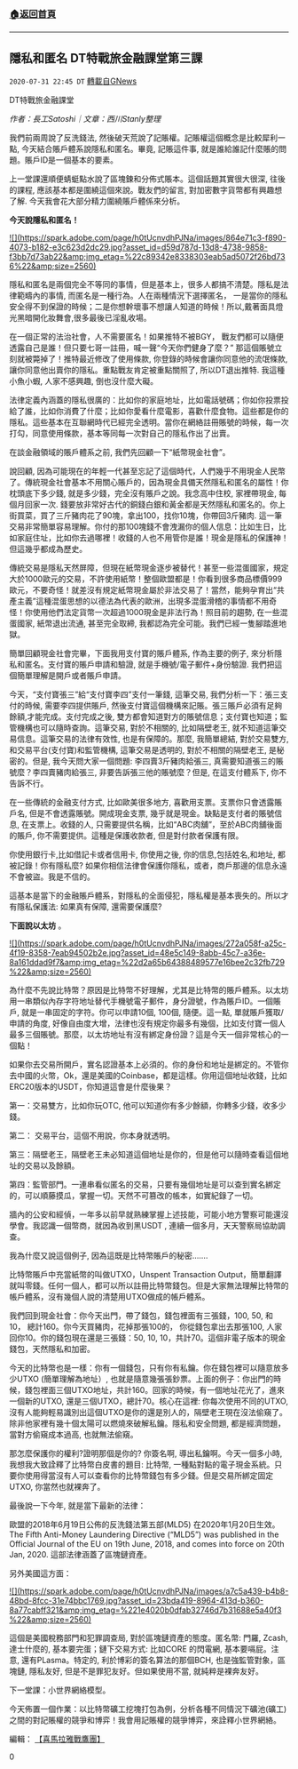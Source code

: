 ###  [:house:返回首頁](https://github.com/ourhimalayas/txt)
---

## 隱私和匿名 DT特戰旅金融課堂第三課
`2020-07-31 22:45 DT` [轉載自GNews](https://gnews.org/zh-hant/281493/)

DT特戰旅金融課堂

*作者：長工Satoshi｜文章：西川Stanly整理*

我們前兩周說了反洗錢法, 然後破天荒說了記賬權。記賬權這個概念是比較犀利一點, 今天結合賬戶體系說隱私和匿名。畢竟, 記賬這件事, 就是誰給誰記什麼賬的問題。賬戶ID是一個基本的要素。

上一堂課還順便蜻蜓點水說了區塊鍊和分佈式賬本。這個話題其實很大很深, 往後的課程, 應該基本都是圍繞這個來說。戰友們的留言, 對加密數字貨幣都有興趣想了解. 今天我會花大部分精力圍繞賬戶體係來分析。

**今天說隱私和匿名！**

[!\[\](https://spark.adobe.com/page/h0tUcnvdhPJNa/images/864e71c3-f890-4073-b182-e3c623d2dc29.jpg?asset_id=d59d787d-13d8-4738-9858-f3bb7d73ab22&amp;img_etag=%22c89342e8338303eab5ad5072f26bd736%22&amp;size=2560)](https://spark.adobe.com/page/h0tUcnvdhPJNa/images/864e71c3-f890-4073-b182-e3c623d2dc29.jpg?asset_id=d59d787d-13d8-4738-9858-f3bb7d73ab22&amp;img_etag=%22c89342e8338303eab5ad5072f26bd736%22&amp;size=1024)

隱私和匿名是兩個完全不等同的事情，但是基本上，很多人都搞不清楚。隱私是法律範疇內的事情, 而匿名是一種行為。人在兩種情況下選擇匿名， 一是當你的隱私安全得不到保證的時候；二是你想幹壞事不想讓人知道的時候！所以,戴著面具燈光黑暗開化妝舞會,很多最後已淫亂收場。

在一個正常的法治社會，人不需要匿名！如果推特不被BGY， 戰友們都可以隨便透露自己是誰！但只要七哥一註冊，喊一聲“今天你們健身了麼？” 那這個賬號立刻就被斃掉了！推特最近修改了使用條款, 你登錄的時候會讓你同意他的流氓條款, 讓你同意他出賣你的隱私。重點戰友肯定被重點關照了, 所以DT退出推特. 我這種小魚小蝦, 人家不感興趣, 倒也沒什麼大礙。

法律定義內涵蓋的隱私很廣的：比如你的家庭地址，比如電話號碼；你如你投票投給了誰，比如你消費了什麼；比如你愛看什麼電影，喜歡什麼食物。這些都是你的隱私。這些基本在互聯網時代已經完全透明。當你在網絡註冊賬號的時候，每一次打勾，同意使用條款，基本等同每一次對自己的隱私作出了出賣。

在談金融領域的賬戶體系之前, 我們先回顧一下“紙幣現金社會”。

說回顧, 因為可能現在的年輕一代甚至忘記了這個時代，人們幾乎不用現金人民幣了。傳統現金社會基本不用關心賬戶的，因為現金具備天然隱私和匿名的屬性！你枕頭底下多少錢, 就是多少錢，完全沒有賬戶之說。我念高中住校, 家裡帶現金, 每個月回家一次. 錢要放非常好古代的銅錢白銀和黃金都是天然隱私和匿名的。你上街買菜，買了三斤豬肉花了90塊，拿出100，找你10塊，你帶回3斤豬肉. 這一筆交易非常簡單容易理解。你付的那100塊錢不會洩漏你的個人信息：比如生日，比如家庭住址，比如你去過哪裡！收錢的人也不用管你是誰！現金是隱私的保護神！但這幾乎都成為歷史。

傳統交易是隱私天然屏障，但現在紙幣現金逐步被替代！甚至一些混蛋國家，規定大於1000歐元的交易，不許使用紙幣！整個歐盟都是！你看到很多商品標價999歐元，不要奇怪！就差沒有規定紙幣現金屬於非法交易了！當然，能夠孕育出“共產主義”這種混蛋思想的以德法為代表的歐洲，出現多混蛋滑稽的事情都不用奇怪！你使用他們法定貨幣一次超過1000現金是非法行為！照目前的趨勢, 在一些混蛋國家, 紙幣退出流通, 甚至完全取締, 我都認為完全可能。我們已經一隻腳踏進地獄。

簡單回顧現金社會完畢，下面我用支付寶的賬戶體系, 作為主要的例子, 來分析隱私和匿名。支付寶的賬戶申請和驗證, 就是手機號/電子郵件+身份驗證. 我們把這個簡單理解是開戶或者賬戶申請。

今天，“支付寶張三”給“支付寶李四”支付一筆錢, 這筆交易, 我們分析一下：張三支付的時候, 需要李四提供賬戶, 然後支付寶這個機構來記賬。張三賬戶必須有足夠餘額,才能完成。支付完成之後, 雙方都會知道對方的賬號信息；支付寶也知道；監管機構也可以隨時查詢。這筆交易, 對於不相關的, 比如隔壁老王, 就不知道這筆交易信息。這筆交易的法律有效性, 也是有保障的。那麼, 我簡單總結, 對於交易雙方, 和交易平台(支付寶)和監管機構, 這筆交易是透明的, 對於不相關的隔壁老王, 是秘密的。但是, 我今天問大家一個問題: 李四賣3斤豬肉給張三, 真需要知道張三的賬號麼？李四賣豬肉給張三, 非要告訴張三他的賬號麼？但是, 在這支付體系下, 你不告訴不行。

在一些傳統的金融支付方式, 比如歐美很多地方, 喜歡用支票。支票你只會透露賬戶名, 但是不會透露賬號。開成現金支票, 幾乎就是現金。缺點是支付者的賬號信息, 在支票上。收錢的人, 只需要提供名稱，比如“ABC肉舖”，至於ABC肉舖後面的賬戶, 你不需要提供。這種是保護收款者, 但是對付款者保護有限。

你使用銀行卡,比如借記卡或者信用卡, 你使用之後, 你的信息,包括姓名,和地址, 都被記錄！你有隱私麼? 如果你相信法律會保護你隱私，或者，商戶那邊的信息永遠不會被盜。我是不信的。

這基本是當下的金融賬戶體系，對隱私的全面侵犯，隱私權是基本喪失的。所以才有隱私保護法: 如果真有保障, 還需要保護麼?

**下面說以太坊** 。

[!\[\](https://spark.adobe.com/page/h0tUcnvdhPJNa/images/272a058f-a25c-4f19-8358-7eab94502b2e.jpg?asset_id=48e5c149-8abb-45c7-a36e-8a161ddad9f7&amp;img_etag=%22d2a65b64388489577e16bee2c32fb729%22&amp;size=2560)](https://spark.adobe.com/page/h0tUcnvdhPJNa/images/272a058f-a25c-4f19-8358-7eab94502b2e.jpg?asset_id=48e5c149-8abb-45c7-a36e-8a161ddad9f7&amp;img_etag=%22d2a65b64388489577e16bee2c32fb729%22&amp;size=1024)

為什麼不先說比特幣？原因是比特幣不好理解，尤其是比特幣的賬戶體系。以太坊用一串類似內存字符地址替代手機號電子郵件，身分證號，作為賬戶ID。一個賬戶, 就是一串固定的字符。你可以申請10個, 100個, 隨便。這一點, 單就賬戶獲取/申請的角度, 好像自由度大增，法律也沒有規定你最多有幾個，比如支付寶一個人最多三個賬號。那麼，以太坊地址有沒有綁定身份證？這是今天一個非常核心的一個點！

如果你去交易所開戶，實名認證基本上必須的。你的身份和地址是綁定的。不管你去中國的火幣，Ok，還是美國的Coinbase，都是這樣。你用這個地址收錢，比如ERC20版本的USDT，你知道這會是什麼後果？

第一：交易雙方，比如你玩OTC, 他可以知道你有多少餘額，你轉多少錢，收多少錢。

第二： 交易平台，這個不用說，你本身就透明。

第三：隔壁老王，隔壁老王未必知道這個地址是你的，但是他可以隨時查看這個地址的交易以及餘額。

第四：監管部門。一連串看似匿名的交易，只要有幾個地址是可以查到實名綁定的，可以順藤摸瓜，掌握一切。天然不可篡改的帳本，如實紀錄了一切。

牆內的公安和經偵，一年多以前早就熟練掌握上述技能，可能小地方警察可能還沒學會。我認識一個幣商，就因為收到黑USDT , 連續一個多月，天天警察局協助調查。

我為什麼又說這個例子, 因為這既是比特幣賬戶的秘密…….

比特幣賬戶中充當紙幣的叫做UTXO，Unspent Transaction Output，簡單翻譯就叫零錢。任何一個人，都可以所以註冊比特幣錢包。但是大家無法理解比特幣的帳戶體系，沒有幾個人說的清楚用UTXO做成的帳戶體系。

我們回到現金社會：你今天出門，帶了錢包，錢包裡面有三張錢，100, 50, 和10， 總計160。你今天買豬肉，花掉那張100的， 你從錢包拿出去那張100, 人家回你10。你的錢包現在還是三張錢：50, 10, 10，共計70。這個非電子版本的現金錢包，天然隱私和加密。

今天的比特幣也是一樣：你有一個錢包，只有你有私鑰。你在錢包裡可以隨意放多少UTXO (簡單理解為地址）, 也就是隨意幾張張鈔票。上面的例子：你出門的時候，錢包裡面三個UTXO地址，共計160。回家的時候，有一個地址花光了，進來一個新的UTXO, 還是三個UTXO，總計70。核心在這裡: 你每次使用不同的UTXO, 沒有人能夠輕易識別出這個UTXO是你的還是別人的，隔壁老王現在沒法偷窺了。除非他家裡有幾十個太陽可以燃燒來破解私鑰。隱私和安全問題, 都是經濟問題，當對方偷窺成本過高, 也就無法偷窺。

那怎麼保護你的權利?證明那個是你的? 你簽名啊, 導出私鑰啊。今天一個多小時, 我想我大致詮釋了比特幣白皮書的題目: 比特幣, 一種點對點的電子現金系統。只要你使用得當沒有人可以查看你的比特幣錢包有多少錢。但是交易所綁定固定UTXO, 你當然也就裸奔了。

最後說一下今年, 就是當下最新的法律：

歐盟的2018年6月19日公佈的反洗錢法第五部(MLD5) 在2020年1月20日生效。 The Fifth Anti-Money Laundering Directive (“MLD5”) was published in the Official Journal of the EU on 19th June, 2018, and comes into force on 20th Jan, 2020. 這部法律涵蓋了區塊鏈資產。

另外美國這方面：

[!\[\](https://spark.adobe.com/page/h0tUcnvdhPJNa/images/a7c5a439-b4b8-48bd-8fcc-31e74bbc1769.jpg?asset_id=23bda419-8964-413d-b360-8a77cabff321&amp;img_etag=%221e4020b0dfab32746d7b31688e5a40f3%22&amp;size=2560)](https://spark.adobe.com/page/h0tUcnvdhPJNa/images/a7c5a439-b4b8-48bd-8fcc-31e74bbc1769.jpg?asset_id=23bda419-8964-413d-b360-8a77cabff321&amp;img_etag=%221e4020b0dfab32746d7b31688e5a40f3%22&amp;size=1024)

這個是美國稅務部門和犯罪調查局, 對於區塊鏈資產的態度。匿名幣: 門羅​​, Zcash, 達士什麼的, 基本要完蛋；鏈下交易方式: 比如CORE 的閃電網, 基本要嗝屁。注意, 還有PLasma。特定的, 利於博彩的簽名算法的那個BCH, 也是強監管對象，區塊鏈, 隱私友好, 但是不是罪犯友好。但如果使用不當, 就純粹是裸奔友好。

下一堂課：小世界網絡模型。

今天佈置一個作業：以比特幣礦工挖塊打包為例，分析各種不同情況下礦池(礦工) 之間的對記賬權的競爭和博弈！我會用記賬權的競爭博弈，來詮釋小世界網絡。

編輯： [【喜馬拉雅戰鷹團】](https://spark.adobe.com/page/h0tUcnvdhPJNa/)

0
